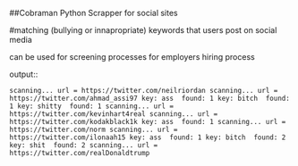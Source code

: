 ##Cobraman Python Scrapper for social sites

#matching (bullying or innapropriate) keywords that users post on social media

can be used for screening processes for employers hiring process

output::

``scanning... url = https://twitter.com/neilriordan
scanning... url = https://twitter.com/ahmad_assi97
key: ass  found: 1
key: bitch  found: 1
key: shitty  found: 1
scanning... url = https://twitter.com/kevinhart4real
scanning... url = https://twitter.com/kodakblack1k
key: ass  found: 1
scanning... url = https://twitter.com/norm
scanning... url = https://twitter.com/ilonaah15
key: ass  found: 1
key: bitch  found: 2
key: shit  found: 2
scanning... url = https://twitter.com/realDonaldtrump
``
